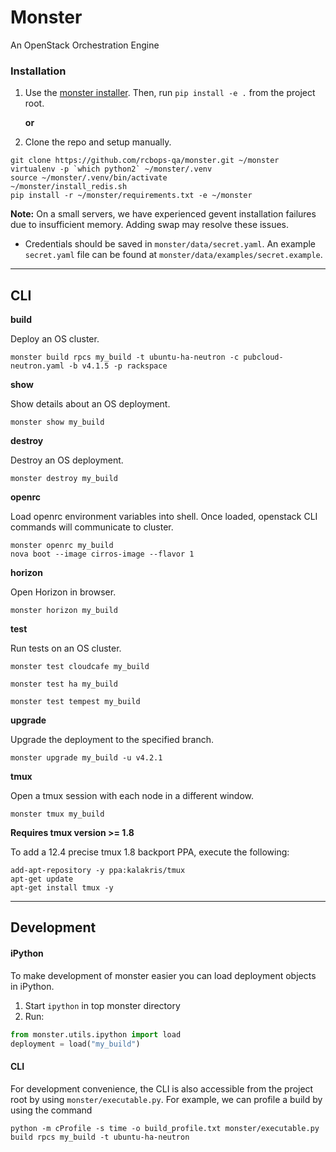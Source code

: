# Monster

An OpenStack Orchestration Engine

### Installation
1. Use the [monster installer](https://github.com/rcbops-qa/monster-installer.git).  Then, run `pip install -e .` from the project root.

   **or**

2. Clone the repo and setup manually.
```
git clone https://github.com/rcbops-qa/monster.git ~/monster
virtualenv -p `which python2` ~/monster/.venv
source ~/monster/.venv/bin/activate
~/monster/install_redis.sh
pip install -r ~/monster/requirements.txt -e ~/monster
```

**Note:** On a small servers, we have experienced gevent installation failures due to insufficient memory. Adding swap
may resolve these issues.

- Credentials should be saved in `monster/data/secret.yaml`.  An example `secret.yaml` file can be found at `monster/data/examples/secret.example`.


---------------------------------------

## CLI

**build**

Deploy an OS cluster.

```
monster build rpcs my_build -t ubuntu-ha-neutron -c pubcloud-neutron.yaml -b v4.1.5 -p rackspace
```

**show**

Show details about an OS deployment.

```
monster show my_build
```

**destroy**

Destroy an OS deployment.

```
monster destroy my_build
```

**openrc**

Load openrc environment variables into shell. Once loaded,
openstack CLI commands will communicate to cluster.

```
monster openrc my_build
nova boot --image cirros-image --flavor 1
```

**horizon**

Open Horizon in browser.

```
monster horizon my_build
```

**test**

Run tests on an OS cluster.

```
monster test cloudcafe my_build
```
```
monster test ha my_build
```
```
monster test tempest my_build
```

**upgrade**

Upgrade the deployment to the specified branch.

```
monster upgrade my_build -u v4.2.1
```

**tmux**

Open a tmux session with each node in a different window.

```
monster tmux my_build
```

**Requires tmux version >= 1.8**

To add a 12.4 precise tmux 1.8 backport PPA, execute the following:

```
add-apt-repository -y ppa:kalakris/tmux
apt-get update
apt-get install tmux -y
```

---------------------------------------

## Development

#### iPython
To make development of monster easier you can load deployment objects in iPython.

1. Start `ipython` in top monster directory
2. Run:
```python
from monster.utils.ipython import load
deployment = load("my_build")
```

#### CLI

For development convenience, the CLI is also accessible from the project root by using `monster/executable.py`.  For example, we can profile a build by using the command
```
python -m cProfile -s time -o build_profile.txt monster/executable.py build rpcs my_build -t ubuntu-ha-neutron
```
